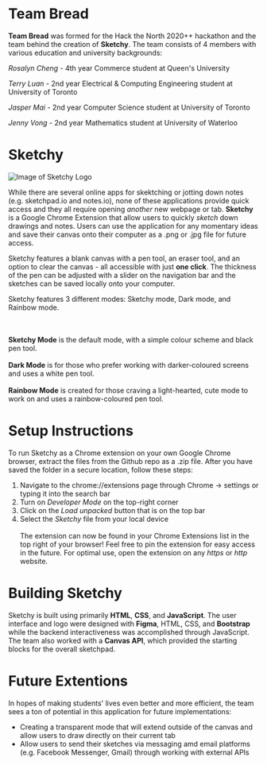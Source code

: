 # Team Bread
**Team Bread** was formed for the Hack the North 2020++ hackathon and the team behind the creation of **Sketchy**. The team consists of 4 members with various education and university backgrounds:

*Rosalyn Cheng* - 4th year Commerce student at Queen's University

*Terry Luan* - 2nd year Electrical & Computing Engineering student at University of Toronto

*Jasper Mai* - 2nd year Computer Science student at University of Toronto

*Jenny Vong* - 2nd year Mathematics student at University of Waterloo


# Sketchy
![Image of Sketchy Logo](https://github.com/terryluan12/bread/blob/main/sketchy/images/LOGO.png)

While there are several online apps for skektching or jotting down notes (e.g. sketchpad.io and notes.io), none of these applications provide quick access and they all require opening *another* new webpage or tab. **Sketchy** is a Google Chrome Extension that allow users to quickly *sketch* down drawings and notes. Users can use the application for any momentary ideas and save their canvas onto their computer as a .png or .jpg file for future access. 

Sketchy features a blank canvas with a pen tool, an eraser tool, and an option to clear the canvas - all accessible with just **one click**. The thickness of the pen can be adjusted with a slider on the navigation bar and the sketches can be saved locally onto your computer.

Sketchy features 3 different modes: Sketchy mode, Dark mode, and Rainbow mode. 

<br/><br/>**Sketchy Mode** is the default mode, with a simple colour scheme and black pen tool.
<br/><br/>**Dark Mode** is for those who prefer working with darker-coloured screens and uses a white pen tool.
<br/><br/>**Rainbow Mode** is created for those craving a light-hearted, cute mode to work on and uses a rainbow-coloured pen tool.

# Setup Instructions
To run Sketchy as a Chrome extension on your own Google Chrome browser, extract the files from the Github repo as a .zip file. After you have saved the folder in a secure location, follow these steps:
1. Navigate to the chrome://extensions page through Chrome -> settings or typing it into the search bar
1. Turn on *Developer Mode* on the top-right corner
1. Click on the *Load unpacked* button that is on the top bar
1. Select the *Sketchy* file from your local device
<br/><br/>The extension can now be found in your Chrome Extensions list in the top right of your browser! Feel free to pin the extension for easy access in the future. For optimal use, open the extension on any *https* or *http* website.

# Building Sketchy
Sketchy is built using primarily **HTML**, **CSS**, and **JavaScript**. The user interface and logo were designed with **Figma**, HTML, CSS, and **Bootstrap** while the backend interactiveness was accomplished through JavaScript. The team also worked with a **Canvas API**, which provided the starting blocks for the overall sketchpad.


# Future Extentions
In hopes of making students' lives even better and more efficient, the team sees a ton of potential in this application for future implementations:
* Creating a transparent mode that will extend outside of the canvas and allow users to draw directly on their current tab
* Allow users to send their sketches via messaging amd email platforms (e.g. Facebook Messenger, Gmail) through working with external APIs
